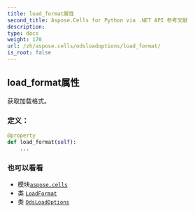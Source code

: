 ```yaml
---
title: load_format属性
second_title: Aspose.Cells for Python via .NET API 参考文献
description:
type: docs
weight: 170
url: /zh/aspose.cells/odsloadoptions/load_format/
is_root: false
---
```

## load_format属性

获取加载格式。
### 定义：
```python
@property
def load_format(self):
    ...
```

### 也可以看看
* 模块[`aspose.cells`](../../)
* 类 [`LoadFormat`](/cells/python-net/zh/aspose.cells/loadformat)
* 类 [`OdsLoadOptions`](/cells/python-net/zh/aspose.cells/odsloadoptions)
